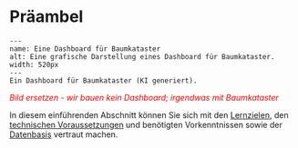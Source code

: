 # Präambel


```{figure} /assets/Baumkataster_Dashboard.png
---
name: Eine Dashboard für Baumkataster
alt: Eine grafische Darstellung eines Dashboard für Baumkataster.
width: 520px
---
Ein Dashboard für Baumkataster (KI generiert).
```

<span style="color:red">*Bild ersetzen - wir bauen kein Dashboard; irgendwas mit Baumkataster*</span>

In diesem einführenden Abschnitt können Sie sich mit den [Lernzielen](/präambel/lernziele.md), den [technischen Voraussetzungen](/präambel/technische_voraussetzungen.md) und benötigten Vorkenntnissen sowie der [Datenbasis](/präambel/Einführung_Datenbasis.md) vertraut machen.